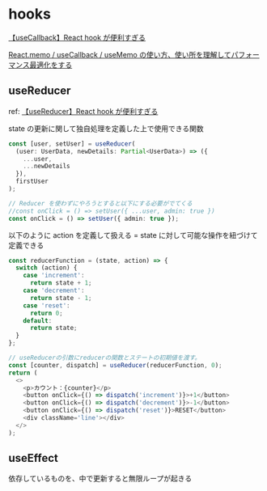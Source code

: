 # hooks

[【useCallback】React hook が便利すぎる](https://zenn.dev/web_tips/articles/656af21ea850d5)

[React.memo / useCallback / useMemo の使い方、使い所を理解してパフォーマンス最適化をする](https://qiita.com/soarflat/items/b9d3d17b8ab1f5dbfed2)

## useReducer

ref: [【useReducer】React hook が便利すぎる](https://zenn.dev/web_tips/articles/0638273b083ec8)

state の更新に関して独自処理を定義した上で使用できる関数

```typescript
const [user, setUser] = useReducer(
  (user: UserData, newDetails: Partial<UserData>) => ({
    ...user,
    ...newDetails
  }),
  firstUser
);

// Reducer を使わずにやろうとすると以下にする必要がでてくる
//const onClick = () => setUser({ ...user, admin: true })
const onClick = () => setUser({ admin: true });
```

以下のように action を定義して扱える = state に対して可能な操作を紐づけて定義できる

```typescript
const reducerFunction = (state, action) => {
  switch (action) {
    case 'increment':
      return state + 1;
    case 'decrement':
      return state - 1;
    case 'reset':
      return 0;
    default:
      return state;
  }
};

// useReducerの引数にreducerの関数とステートの初期値を渡す。
const [counter, dispatch] = useReducer(reducerFunction, 0);
return (
  <>
    <p>カウント：{counter}</p>
    <button onClick={() => dispatch('increment')}>+1</button>
    <button onClick={() => dispatch('decrement')}>-1</button>
    <button onClick={() => dispatch('reset')}>RESET</button>
    <div className='line'></div>
  </>
);
```

## useEffect

依存しているものを、中で更新すると無限ループが起きる
